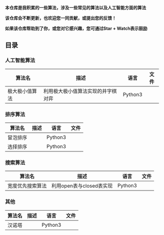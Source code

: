 **本仓库是我积累的一些算法，涉及一些常见的算法以及人工智能方面的算法**

**该仓库会不断更新，也欢迎您一同贡献，或提出您的反馈！**

**如果该仓库帮助到了你，或您对它感兴趣，您可通过Star + Watch表示鼓励**



## 目录

### 人工智能算法

| 算法名         | 描述                               | 语言    | 文件 |
| -------------- | ---------------------------------- | ------- | ---- |
| 极大极小值算法 | 利用极大极小值算法实现的井字棋对弈 | Python3 |      |

### 排序算法

| 算法名   | 描述 | 语言    | 文件 |
| -------- | ---- | ------- | ---- |
| 冒泡排序 |      | Python3 |      |
| 选择排序 |      | Python3 |      |

### 搜索算法

| 算法名           | 描述                     | 语言    | 文件 |
| ---------------- | ------------------------ | ------- | ---- |
| 宽度优先搜索算法 | 利用open表与closed表实现 | Python3 |      |

### 其他

| 算法名 | 描述 | 语言    | 文件 |
| ------ | ---- | ------- | ---- |
| 汉诺塔 |      | Python3 |      |

